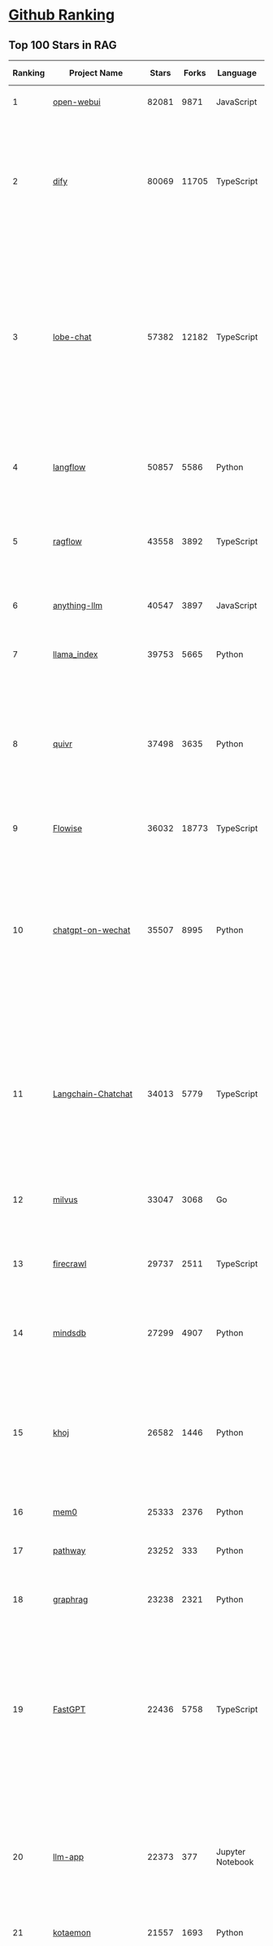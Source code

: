 [Github Ranking](../README.md)
==========

## Top 100 Stars in RAG

| Ranking | Project Name | Stars | Forks | Language | Open Issues | Description | Last Commit |
| ------- | ------------ | ----- | ----- | -------- | ----------- | ----------- | ----------- |
| 1 | [open-webui](https://github.com/open-webui/open-webui) | 82081 | 9871 | JavaScript | 154 | User-friendly AI Interface (Supports Ollama, OpenAI API, ...) | 2025-03-10T01:15:46Z |
| 2 | [dify](https://github.com/langgenius/dify) | 80069 | 11705 | TypeScript | 524 | Dify is an open-source LLM app development platform. Dify's intuitive interface combines AI workflow, RAG pipeline, agent capabilities, model management, observability features and more, letting you quickly go from prototype to production. | 2025-03-10T03:21:48Z |
| 3 | [lobe-chat](https://github.com/lobehub/lobe-chat) | 57382 | 12182 | TypeScript | 587 | 🤯 Lobe Chat - an open-source, modern-design AI chat framework. Supports Multi AI Providers( OpenAI / Claude 3 / Gemini / Ollama / DeepSeek / Qwen), Knowledge Base (file upload / knowledge management / RAG ), Multi-Modals (Plugins/Artifacts) and Thinking. One-click FREE deployment of your private ChatGPT/ Claude / DeepSeek application. | 2025-03-10T03:21:34Z |
| 4 | [langflow](https://github.com/langflow-ai/langflow) | 50857 | 5586 | Python | 337 | Langflow is a low-code app builder for RAG and multi-agent AI applications. It’s Python-based and agnostic to any model, API, or database. | 2025-03-09T06:35:25Z |
| 5 | [ragflow](https://github.com/infiniflow/ragflow) | 43558 | 3892 | TypeScript | 1316 | RAGFlow is an open-source RAG (Retrieval-Augmented Generation) engine based on deep document understanding. | 2025-03-10T03:22:14Z |
| 6 | [anything-llm](https://github.com/Mintplex-Labs/anything-llm) | 40547 | 3897 | JavaScript | 228 | The all-in-one Desktop & Docker AI application with built-in RAG, AI agents, No-code agent builder, and more. | 2025-03-04T22:17:28Z |
| 7 | [llama_index](https://github.com/run-llama/llama_index) | 39753 | 5665 | Python | 687 | LlamaIndex is the leading framework for building LLM-powered agents over your data. | 2025-03-09T22:25:02Z |
| 8 | [quivr](https://github.com/QuivrHQ/quivr) | 37498 | 3635 | Python | 25 | Opiniated RAG for integrating GenAI in your apps 🧠   Focus on your product rather than the RAG. Easy integration in existing products with customisation!  Any LLM: GPT4, Groq, Llama. Any Vectorstore: PGVector, Faiss. Any Files. Anyway you want.  | 2025-03-07T10:38:03Z |
| 9 | [Flowise](https://github.com/FlowiseAI/Flowise) | 36032 | 18773 | TypeScript | 487 | Drag & drop UI to build your customized LLM flow | 2025-03-08T20:20:06Z |
| 10 | [chatgpt-on-wechat](https://github.com/zhayujie/chatgpt-on-wechat) | 35507 | 8995 | Python | 294 | 基于大模型搭建的聊天机器人，同时支持 微信公众号、企业微信应用、飞书、钉钉 等接入，可选择GPT3.5/GPT-4o/GPT-o1/ DeepSeek/Claude/文心一言/讯飞星火/通义千问/ Gemini/GLM-4/Claude/Kimi/LinkAI，能处理文本、语音和图片，访问操作系统和互联网，支持基于自有知识库进行定制企业智能客服。 | 2025-02-05T04:27:07Z |
| 11 | [Langchain-Chatchat](https://github.com/chatchat-space/Langchain-Chatchat) | 34013 | 5779 | TypeScript | 190 | Langchain-Chatchat（原Langchain-ChatGLM）基于 Langchain 与 ChatGLM, Qwen 与 Llama 等语言模型的 RAG 与 Agent 应用 \| Langchain-Chatchat (formerly langchain-ChatGLM), local knowledge based LLM (like ChatGLM, Qwen and Llama) RAG and Agent app with langchain  | 2024-11-29T05:06:44Z |
| 12 | [milvus](https://github.com/milvus-io/milvus) | 33047 | 3068 | Go | 649 | Milvus is a high-performance, cloud-native vector database built for scalable vector ANN search | 2025-03-10T03:18:05Z |
| 13 | [firecrawl](https://github.com/mendableai/firecrawl) | 29737 | 2511 | TypeScript | 117 | 🔥 Turn entire websites into LLM-ready markdown or structured data. Scrape, crawl and extract with a single API. | 2025-03-08T12:31:37Z |
| 14 | [mindsdb](https://github.com/mindsdb/mindsdb) | 27299 | 4907 | Python | 72 | AI's query engine - Platform for building AI that can learn and answer questions over large scale federated data. | 2025-03-08T17:34:01Z |
| 15 | [khoj](https://github.com/khoj-ai/khoj) | 26582 | 1446 | Python | 70 | Your AI second brain. Self-hostable. Get answers from the web or your docs. Build custom agents, schedule automations, do deep research. Turn any online or local LLM into your personal, autonomous AI (gpt, claude, gemini, llama, qwen, mistral). Get started - free. | 2025-03-09T13:20:33Z |
| 16 | [mem0](https://github.com/mem0ai/mem0) | 25333 | 2376 | Python | 212 | The Memory layer for AI Agents | 2025-03-09T20:11:47Z |
| 17 | [pathway](https://github.com/pathwaycom/pathway) | 23252 | 333 | Python | 36 | Python ETL framework for stream processing, real-time analytics, LLM pipelines, and RAG. | 2025-03-09T06:13:14Z |
| 18 | [graphrag](https://github.com/microsoft/graphrag) | 23238 | 2321 | Python | 143 | A modular graph-based Retrieval-Augmented Generation (RAG) system | 2025-03-07T23:10:57Z |
| 19 | [FastGPT](https://github.com/labring/FastGPT) | 22436 | 5758 | TypeScript | 409 | FastGPT is a knowledge-based platform built on the LLMs, offers a comprehensive suite of out-of-the-box capabilities such as data processing, RAG retrieval, and visual AI workflow orchestration, letting you easily develop and deploy complex question-answering systems without the need for extensive setup or configuration. | 2025-03-10T02:01:25Z |
| 20 | [llm-app](https://github.com/pathwaycom/llm-app) | 22373 | 377 | Jupyter Notebook | 5 | Ready-to-run cloud templates for RAG, AI pipelines, and enterprise search with live data. 🐳Docker-friendly.⚡Always in sync with Sharepoint, Google Drive, S3, Kafka, PostgreSQL, real-time data APIs, and more. | 2025-03-03T08:10:49Z |
| 21 | [kotaemon](https://github.com/Cinnamon/kotaemon) | 21557 | 1693 | Python | 170 | An open-source RAG-based tool for chatting with your documents. | 2025-02-14T14:40:49Z |
| 22 | [haystack](https://github.com/deepset-ai/haystack) | 19681 | 2084 | Python | 111 | AI orchestration framework to build customizable, production-ready LLM applications. Connect components (models, vector DBs, file converters) to pipelines or agents that can interact with your data. With advanced retrieval methods, it's best suited for building RAG, question answering, semantic search or conversational agent chatbots. | 2025-03-07T16:20:33Z |
| 23 | [awesome-llm-apps](https://github.com/Shubhamsaboo/awesome-llm-apps) | 19112 | 2205 | Python | 5 | Collection of awesome LLM apps with AI Agents and RAG using OpenAI, Anthropic, Gemini and opensource models. | 2025-03-07T03:18:18Z |
| 24 | [pandas-ai](https://github.com/sinaptik-ai/pandas-ai) | 17681 | 1656 | Python | 28 | Chat with your database or your datalake (SQL, CSV, parquet). PandasAI makes data analysis conversational using LLMs and RAG. | 2025-03-07T13:47:30Z |
| 25 | [crawlee](https://github.com/apify/crawlee) | 17065 | 765 | TypeScript | 136 | Crawlee—A web scraping and browser automation library for Node.js to build reliable crawlers. In JavaScript and TypeScript. Extract data for AI, LLMs, RAG, or GPTs. Download HTML, PDF, JPG, PNG, and other files from websites. Works with Puppeteer, Playwright, Cheerio, JSDOM, and raw HTTP. Both headful and headless mode. With proxy rotation. | 2025-03-10T00:28:30Z |
| 26 | [llama-cookbook](https://github.com/meta-llama/llama-cookbook) | 16405 | 2362 | Jupyter Notebook | 14 | Welcome to the Llama Cookbook! This is your go to guide for Building with Llama: Getting started with Inference, Fine-Tuning, RAG. We also show you how to solve end to end problems using Llama model family and using them on various provider services   | 2025-03-09T23:03:31Z |
| 27 | [RagaAI-Catalyst](https://github.com/raga-ai-hub/RagaAI-Catalyst) | 15458 | 3828 | Python | 4 | Python SDK for Agent AI Observability, Monitoring and Evaluation Framework. Includes features like agent, llm and tools tracing, debugging multi-agentic system, self-hosted dashboard and advanced analytics with timeline and execution graph view  | 2025-02-19T17:15:11Z |
| 28 | [DocsGPT](https://github.com/arc53/DocsGPT) | 15424 | 1645 | TypeScript | 34 | Chatbot for documentation, that allows you to chat with your data. Privately deployable, provides AI knowledge sharing and integrates knowledge into your AI workflow | 2025-03-10T00:04:11Z |
| 29 | [DB-GPT](https://github.com/eosphoros-ai/DB-GPT) | 15058 | 2043 | Python | 262 | AI Native Data App Development framework with AWEL(Agentic Workflow Expression Language) and Agents | 2025-03-10T01:45:42Z |
| 30 | [MaxKB](https://github.com/1Panel-dev/MaxKB) | 14290 | 1899 | Python | 93 | 💬 Ready-to-use & flexible RAG Chatbot, supporting mainstream large language models (LLMs) such as DeepSeek-R1, Llama 3.3, Qwen2, OpenAI and more. | 2025-03-07T14:02:43Z |
| 31 | [vanna](https://github.com/vanna-ai/vanna) | 13866 | 1206 | Python | 137 | 🤖 Chat with your SQL database 📊. Accurate Text-to-SQL Generation via LLMs using RAG 🔄. | 2025-02-08T17:30:27Z |
| 32 | [RAG_Techniques](https://github.com/NirDiamant/RAG_Techniques) | 13205 | 1361 | Jupyter Notebook | 1 | This repository showcases various advanced techniques for Retrieval-Augmented Generation (RAG) systems. RAG systems combine information retrieval with generative models to provide accurate and contextually rich responses. | 2025-03-05T22:38:54Z |
| 33 | [LightRAG](https://github.com/HKUDS/LightRAG) | 12604 | 1779 | Python | 109 | "LightRAG: Simple and Fast Retrieval-Augmented Generation" | 2025-03-08T18:11:31Z |
| 34 | [onyx](https://github.com/onyx-dot-app/onyx) | 12206 | 1552 | Python | 262 | Gen-AI Chat for Teams - Think ChatGPT if it had access to your team's unique knowledge. | 2025-03-10T03:07:38Z |
| 35 | [llmware](https://github.com/llmware-ai/llmware) | 10917 | 1745 | Python | 63 | Unified framework for building enterprise RAG pipelines with small, specialized models | 2025-03-04T21:22:35Z |
| 36 | [txtai](https://github.com/neuml/txtai) | 10520 | 669 | Python | 9 | 💡 All-in-one open-source embeddings database for semantic search, LLM orchestration and language model workflows | 2025-03-05T16:05:56Z |
| 37 | [mastra](https://github.com/mastra-ai/mastra) | 9746 | 428 | TypeScript | 53 | The TypeScript AI agent framework. ⚡ Assistants, RAG, observability. Supports any LLM: GPT-4, Claude, Gemini, Llama. | 2025-03-09T06:02:17Z |
| 38 | [orama](https://github.com/oramasearch/orama) | 9142 | 324 | TypeScript | 28 | 🌌  A complete search engine and RAG pipeline in your browser, server or edge network with support for full-text, vector, and hybrid search in less than 2kb. | 2025-03-06T09:05:30Z |
| 39 | [ragas](https://github.com/explodinggradients/ragas) | 8402 | 864 | Python | 300 | Supercharge Your LLM Application Evaluations 🚀 | 2025-03-04T01:51:22Z |
| 40 | [bisheng](https://github.com/dataelement/bisheng) | 7797 | 1314 | Python | 75 | BISHENG is an open LLM devops platform for next generation Enterprise AI applications. Powerful and comprehensive features include: GenAI workflow, RAG, Agent, Unified model management, Evaluation, SFT, Dataset Management, Enterprise-level System Management, Observability and more. | 2025-03-10T03:05:23Z |
| 41 | [reor](https://github.com/reorproject/reor) | 7716 | 464 | TypeScript | 108 | Private & local AI personal knowledge management app for high entropy people. | 2025-03-01T17:29:48Z |
| 42 | [paper-qa](https://github.com/Future-House/paper-qa) | 7050 | 693 | Python | 123 | High accuracy RAG for answering questions from scientific documents with citations | 2025-03-07T00:33:27Z |
| 43 | [Verba](https://github.com/weaviate/Verba) | 6907 | 760 | Python | 43 | Retrieval Augmented Generation (RAG) chatbot powered by Weaviate | 2025-02-27T10:38:02Z |
| 44 | [WrenAI](https://github.com/Canner/WrenAI) | 6901 | 617 | TypeScript | 98 | 🤖 Open-source GenBI AI Agent that empowers data-driven teams to chat with their data to generate Text-to-SQL, charts, spreadsheets, reports, and BI. 📈📊📋🧑‍💻 | 2025-03-10T02:47:57Z |
| 45 | [Upsonic](https://github.com/Upsonic/Upsonic) | 6793 | 641 | Python | 18 | The most reliable AI agent framework that supports MCP. | 2025-03-09T15:36:05Z |
| 46 | [rags](https://github.com/run-llama/rags) | 6419 | 659 | Python | 28 | Build ChatGPT over your data, all with natural language | 2024-04-05T05:36:59Z |
| 47 | [postgresml](https://github.com/postgresml/postgresml) | 6183 | 311 | Rust | 79 | Postgres with GPUs for ML/AI apps. | 2025-02-24T17:58:21Z |
| 48 | [Qwen-Agent](https://github.com/QwenLM/Qwen-Agent) | 6085 | 548 | Python | 242 | Agent framework and applications built upon Qwen>=2.0, featuring Function Calling, Code Interpreter, RAG, and Chrome extension. | 2025-03-07T06:27:36Z |
| 49 | [LaVague](https://github.com/lavague-ai/LaVague) | 5936 | 540 | Python | 85 | Large Action Model framework to develop AI Web Agents | 2025-01-21T13:41:48Z |
| 50 | [aichat](https://github.com/sigoden/aichat) | 5935 | 386 | Rust | 0 | All-in-one LLM CLI tool featuring Shell Assistant, Chat-REPL, RAG, AI Tools & Agents, with access to OpenAI, Claude, Gemini, Ollama, Groq, and more. | 2025-03-08T00:24:16Z |
| 51 | [KAG](https://github.com/OpenSPG/KAG) | 5870 | 390 | Python | 111 | KAG is a logical form-guided reasoning and retrieval framework based on OpenSPG engine and LLMs.  It is used to build logical reasoning and factual Q&A solutions for professional domain knowledge bases. It can effectively overcome the shortcomings of the traditional RAG vector similarity calculation model. | 2025-03-10T02:58:19Z |
| 52 | [promptfoo](https://github.com/promptfoo/promptfoo) | 5767 | 476 | TypeScript | 149 | Test your prompts, agents, and RAGs. Red teaming, pentesting, and vulnerability scanning for LLMs. Compare performance of GPT, Claude, Gemini, Llama, and more. Simple declarative configs with command line and CI/CD integration. | 2025-03-10T03:13:26Z |
| 53 | [superagent](https://github.com/superagent-ai/superagent) | 5654 | 859 | TypeScript | 50 | 🥷 Run AI-agents with an API | 2024-10-20T18:16:34Z |
| 54 | [crawlee-python](https://github.com/apify/crawlee-python) | 5380 | 360 | Python | 70 | Crawlee—A web scraping and browser automation library for Python to build reliable crawlers. Extract data for AI, LLMs, RAG, or GPTs. Download HTML, PDF, JPG, PNG, and other files from websites. Works with BeautifulSoup, Playwright, and raw HTTP. Both headful and headless mode. With proxy rotation. | 2025-03-10T00:52:21Z |
| 55 | [R2R](https://github.com/SciPhi-AI/R2R) | 5338 | 398 | Python | 63 | The most advanced AI retrieval system. Agentic Retrieval-Augmented Generation (RAG) with a RESTful API. | 2025-03-08T09:37:06Z |
| 56 | [opik](https://github.com/comet-ml/opik) | 5273 | 349 | Python | 45 | Debug, evaluate, and monitor your LLM applications, RAG systems, and agentic workflows with comprehensive tracing, automated evaluations, and production-ready dashboards. | 2025-03-10T02:57:50Z |
| 57 | [TaskingAI](https://github.com/TaskingAI/TaskingAI) | 5070 | 317 | Python | 25 | The open source platform for AI-native application development. | 2024-12-02T22:18:38Z |
| 58 | [superduper](https://github.com/superduper-io/superduper) | 4997 | 489 | Jupyter Notebook | 95 | Superduper: Build end-to-end AI applications and agent workflows on your existing data infrastructure and preferred tools - without migrating your data. | 2025-03-09T23:04:50Z |
| 59 | [TEN-Agent](https://github.com/TEN-framework/TEN-Agent) | 4976 | 567 | Python | 51 | TEN Agent is a conversational voice AI agent powered by TEN, integrating Deepseek, Gemini, OpenAI, RTC, and hardware like ESP32. It enables realtime AI capabilities like  seeing, hearing, and speaking, and is fully compatible with platforms like Dify and Coze. | 2025-03-09T15:07:57Z |
| 60 | [pgai](https://github.com/timescale/pgai) | 4467 | 232 | PLpgSQL | 19 | A suite of tools to develop RAG, semantic search, and other AI applications more easily with PostgreSQL | 2025-03-09T02:25:03Z |
| 61 | [sparrow](https://github.com/katanaml/sparrow) | 4402 | 436 | Python | 0 | Data processing with ML, LLM and Vision LLM | 2025-03-09T14:41:03Z |
| 62 | [obsidian-copilot](https://github.com/logancyang/obsidian-copilot) | 4136 | 292 | TypeScript | 172 | THE Copilot in Obsidian | 2025-03-05T23:13:04Z |
| 63 | [ragapp](https://github.com/ragapp/ragapp) | 4132 | 468 | TypeScript | 45 | The easiest way to use Agentic RAG in any enterprise | 2025-01-22T14:23:25Z |
| 64 | [trafilatura](https://github.com/adbar/trafilatura) | 4011 | 284 | Python | 78 | Python & Command-line tool to gather text and metadata on the Web: Crawling, scraping, extraction, output as CSV, JSON, HTML, MD, TXT, XML | 2025-02-17T16:29:11Z |
| 65 | [awesome-LLM-resourses](https://github.com/WangRongsheng/awesome-LLM-resourses) | 3964 | 419 | None | 0 | 🧑‍🚀 全世界最好的LLM资料总结（数据处理、模型训练、模型部署、o1 模型、小语言模型、视觉语言模型） \| Summary of the world's best LLM resources.  | 2025-03-08T16:10:28Z |
| 66 | [cognita](https://github.com/truefoundry/cognita) | 3875 | 321 | Python | 10 | RAG (Retrieval Augmented Generation) Framework for building modular, open source applications for production by TrueFoundry  | 2025-02-21T11:10:29Z |
| 67 | [deep-searcher](https://github.com/zilliztech/deep-searcher) | 3749 | 349 | Python | 10 | Open Source Deep Research Alternative to Reason and Search on Private Data. Written in Python. | 2025-03-10T02:09:56Z |
| 68 | [llm-twin-course](https://github.com/decodingml/llm-twin-course) | 3686 | 605 | Python | 4 | 🤖 𝗟𝗲𝗮𝗿𝗻 for 𝗳𝗿𝗲𝗲 how to 𝗯𝘂𝗶𝗹𝗱 an end-to-end 𝗽𝗿𝗼𝗱𝘂𝗰𝘁𝗶𝗼𝗻-𝗿𝗲𝗮𝗱𝘆 𝗟𝗟𝗠 & 𝗥𝗔𝗚 𝘀𝘆𝘀𝘁𝗲𝗺 using 𝗟𝗟𝗠𝗢𝗽𝘀 best practices: ~ 𝘴𝘰𝘶𝘳𝘤𝘦 𝘤𝘰𝘥𝘦 + 12 𝘩𝘢𝘯𝘥𝘴-𝘰𝘯 𝘭𝘦𝘴𝘴𝘰𝘯𝘴 | 2025-03-06T10:09:06Z |
| 69 | [AutoRAG](https://github.com/Marker-Inc-Korea/AutoRAG) | 3663 | 286 | Python | 117 | AutoRAG: An Open-Source Framework for Retrieval-Augmented Generation (RAG) Evaluation & Optimization with AutoML-Style Automation | 2025-03-03T06:32:15Z |
| 70 | [rag-from-scratch](https://github.com/langchain-ai/rag-from-scratch) | 3579 | 1058 | Jupyter Notebook | 20 | None | 2024-07-09T21:45:44Z |
| 71 | [gptme](https://github.com/ErikBjare/gptme) | 3503 | 266 | Python | 51 | Your agent in your terminal, equipped with local tools: writes code, uses the terminal, browses the web, vision. | 2025-03-10T02:17:25Z |
| 72 | [dataherald](https://github.com/Dataherald/dataherald) | 3433 | 244 | Python | 5 | Interact with your SQL database, Natural Language to SQL using LLMs | 2024-07-24T17:37:41Z |
| 73 | [pyspur](https://github.com/PySpur-Dev/pyspur) | 3404 | 212 | TypeScript | 8 | AI Agent Builder in Python | 2025-03-10T01:53:55Z |
| 74 | [RAGatouille](https://github.com/AnswerDotAI/RAGatouille) | 3302 | 224 | Python | 84 | Easily use and train state of the art late-interaction retrieval methods (ColBERT) in any RAG pipeline. Designed for modularity and ease-of-use, backed by research. | 2025-02-11T04:31:38Z |
| 75 | [infinity](https://github.com/infiniflow/infinity) | 3272 | 316 | C++ | 90 | The AI-native database built for LLM applications, providing incredibly fast hybrid search of dense vector, sparse vector, tensor (multi-vector), and full-text | 2025-03-07T13:07:55Z |
| 76 | [casibase](https://github.com/casibase/casibase) | 3170 | 388 | Go | 34 | AI Cloud OS: ⚡️Open-source RAG knowledge database with admin UI, user management and Single-Sign-On⚡️, supports ChatGPT, Claude, DeepSeek R1, Llama, Gemini, HuggingFace, etc., chat bot demo: https://ai.casibase.com, admin UI demo: https://ai-admin.casibase.com | 2025-03-09T16:49:40Z |
| 77 | [langroid](https://github.com/langroid/langroid) | 3128 | 299 | Python | 50 | Harness LLMs with Multi-Agent Programming | 2025-03-10T00:57:46Z |
| 78 | [llm-graph-builder](https://github.com/neo4j-labs/llm-graph-builder) | 3123 | 536 | Jupyter Notebook | 69 | Neo4j graph construction from unstructured data using LLMs | 2025-03-07T13:38:17Z |
| 79 | [Streamer-Sales](https://github.com/PeterH0323/Streamer-Sales) | 3021 | 464 | Python | 10 | Streamer-Sales 销冠 —— 卖货主播 LLM 大模型🛒🎁，一个能够根据给定的商品特点从激发用户购买意愿角度出发进行商品解说的卖货主播大模型。🚀⭐内含详细的数据生成流程❗ 📦另外还集成了 LMDeploy 加速推理🚀、RAG检索增强生成 📚、TTS文字转语音🔊、数字人生成 🦸、 Agent 使用网络查询实时信息🌐、ASR 语音转文字🎙️、Vue 生态搭建前端🍍、FastAPI 搭建后端🗝️、Docker-compose 打包部署🐋 | 2025-03-08T00:38:06Z |
| 80 | [fast-graphrag](https://github.com/circlemind-ai/fast-graphrag) | 2991 | 162 | Python | 28 | RAG that intelligently adapts to your use case, data, and queries | 2025-02-27T10:18:41Z |
| 81 | [modelscope-agent](https://github.com/modelscope/modelscope-agent) | 2990 | 337 | Python | 71 | ModelScope-Agent: An agent framework connecting models in ModelScope with the world | 2025-02-27T10:30:32Z |
| 82 | [cohere-toolkit](https://github.com/cohere-ai/cohere-toolkit) | 2982 | 402 | TypeScript | 8 | Cohere Toolkit is a collection of prebuilt components enabling users to quickly build and deploy RAG applications. | 2025-02-19T15:36:10Z |
| 83 | [ChatRTX](https://github.com/NVIDIA/ChatRTX) | 2925 | 389 | TypeScript | 52 | A developer reference project for creating Retrieval Augmented Generation (RAG) chatbots on Windows using TensorRT-LLM | 2024-08-21T11:35:12Z |
| 84 | [GenerativeAIExamples](https://github.com/NVIDIA/GenerativeAIExamples) | 2889 | 680 | Python | 32 | Generative AI reference workflows optimized for accelerated infrastructure and microservice architecture. | 2025-03-04T19:00:20Z |
| 85 | [AdalFlow](https://github.com/SylphAI-Inc/AdalFlow) | 2864 | 252 | Python | 23 | AdalFlow: The library to build & auto-optimize LLM applications. | 2025-03-06T18:45:41Z |
| 86 | [LLM-Engineers-Handbook](https://github.com/PacktPublishing/LLM-Engineers-Handbook) | 2852 | 577 | Python | 9 | The LLM's practical guide: From the fundamentals to deploying advanced LLM and RAG apps to AWS using LLMOps best practices | 2025-03-08T15:54:34Z |
| 87 | [rage](https://github.com/str4d/rage) | 2846 | 108 | Rust | 32 | A simple, secure and modern file encryption tool (and Rust library) with small explicit keys, no config options, and UNIX-style composability. | 2025-01-27T03:44:09Z |
| 88 | [potpie](https://github.com/potpie-ai/potpie) | 2802 | 265 | Python | 20 | Prompt-To-Agent : Create custom engineering agents for your codebase | 2025-03-09T14:14:59Z |
| 89 | [chonkie](https://github.com/chonkie-ai/chonkie) | 2723 | 119 | Python | 18 | 🦛 CHONK your texts with Chonkie ✨ - The no-nonsense RAG chunking library | 2025-03-10T00:06:51Z |
| 90 | [eko](https://github.com/FellouAI/eko) | 2722 | 177 | TypeScript | 15 | Eko (Eko Keeps Operating) - Build Production-ready Agentic Workflow with Natural Language - eko.fellou.ai | 2025-03-08T08:07:09Z |
| 91 | [swirl-search](https://github.com/swirlai/swirl-search) | 2681 | 244 | Python | 0 | AI Search & RAG Without Moving Your Data. Get instant answers from your company's knowledge across 100+ apps while keeping data secure. Deploy in minutes, not months. | 2025-03-04T17:14:24Z |
| 92 | [paul-graham-gpt](https://github.com/mckaywrigley/paul-graham-gpt) | 2659 | 381 | TypeScript | 5 | RAG on Paul Graham's essays. | 2023-07-28T17:50:55Z |
| 93 | [bRAG-langchain](https://github.com/bRAGAI/bRAG-langchain) | 2576 | 246 | Jupyter Notebook | 2 | Everything you need to know to build your own RAG application | 2025-02-25T05:10:11Z |
| 94 | [nano-graphrag](https://github.com/gusye1234/nano-graphrag) | 2570 | 256 | Python | 53 | A simple, easy-to-hack GraphRAG implementation | 2025-01-15T08:08:21Z |
| 95 | [autoflow](https://github.com/pingcap/autoflow) | 2419 | 136 | TypeScript | 67 | pingcap/autoflow is a Graph RAG based and conversational knowledge base tool built with TiDB Serverless Vector Storage. Demo: https://tidb.ai | 2025-03-10T02:17:36Z |
| 96 | [tiny-universe](https://github.com/datawhalechina/tiny-universe) | 2410 | 257 | Python | 7 | 《大模型白盒子构建指南》：一个全手搓的Tiny-Universe | 2025-02-12T03:26:47Z |
| 97 | [graphiti](https://github.com/getzep/graphiti) | 2383 | 168 | Python | 6 | Build and query dynamic, temporally-aware Knowledge Graphs | 2025-03-06T21:04:02Z |
| 98 | [HuixiangDou](https://github.com/InternLM/HuixiangDou) | 2254 | 168 | Python | 29 | HuixiangDou: Overcoming Group Chat Scenarios with LLM-based Technical Assistance | 2025-03-06T10:27:44Z |
| 99 | [graphrag-accelerator](https://github.com/Azure-Samples/graphrag-accelerator) | 2201 | 386 | Python | 49 | One-click deploy of a Knowledge Graph powered RAG (GraphRAG) in Azure | 2025-03-06T16:14:27Z |
| 100 | [OmAgent](https://github.com/om-ai-lab/OmAgent) | 2194 | 233 | Python | 4 | Build multimodal language agents for fast prototype and production | 2025-03-04T05:55:52Z |

